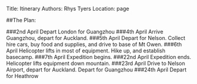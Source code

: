 Title: Itinerary
Authors: Rhys Tyers
Location: page

##The Plan:

###2nd April
Depart London for Guangzhou
###4th April
Arrive Guangzhou, depart for Auckland.
###5th April
Depart for Nelson. Collect hire cars, buy food and supplies, and drive to base of Mt Owen.
###6th April
Helicopter lifts in most of equipment. Hike up, and establish basecamp.
###7th April
Expedition begins.
###22nd April
Expedition ends. Helicopter lifts equipment down mountain.
###23rd April
Drive to Nelson Airport, depart for Auckland. Depart for Guangzhou
###24th April
Depart for Heathrow
